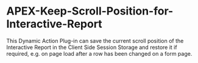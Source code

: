 # APEX-Keep-Scroll-Position-for-Interactive-Report
This Dynamic Action Plug-in can save the current scroll position of the Interactive Report in the Client Side Session Storage and restore it if required, e.g. on page load after a row has been changed on a form page.
